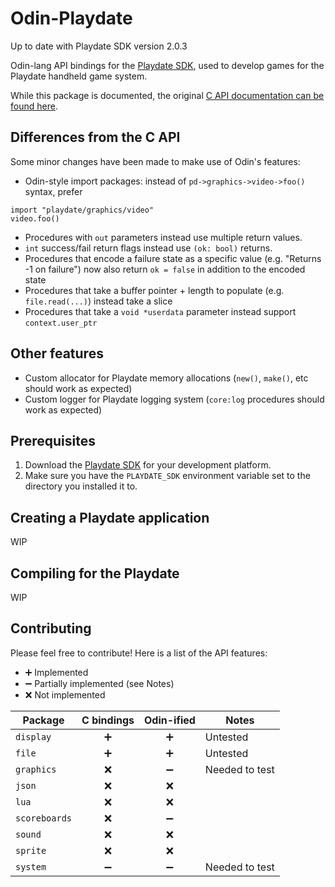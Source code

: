 # Odin-Playdate

Up to date with Playdate SDK version 2.0.3

Odin-lang API bindings for the [Playdate SDK](https://play.date/dev/), used to develop games for the Playdate handheld game system.

While this package is documented, the original [C API documentation can be found here](https://sdk.play.date/2.0.3/Inside%20Playdate%20with%20C.html).

## Differences from the C API

Some minor changes have been made to make use of Odin's features: 

- Odin-style import packages: instead of `pd->graphics->video->foo()` syntax, prefer
```odin
import "playdate/graphics/video"
video.foo()
```
- Procedures with `out` parameters instead use multiple return values.
- `int` success/fail return flags instead use `(ok: bool)` returns.
- Procedures that encode a failure state as a specific value (e.g. "Returns -1 on failure") now also return `ok = false` in addition to the encoded state
- Procedures that take a buffer pointer + length to populate (e.g. `file.read(...)`) instead take a slice
- Procedures that take a `void *userdata` parameter instead support `context.user_ptr`

## Other features

- Custom allocator for Playdate memory allocations (`new()`, `make()`, etc should work as expected)
- Custom logger for Playdate logging system (`core:log` procedures should work as expected)

## Prerequisites

1. Download the [Playdate SDK](https://play.date/dev/) for your development platform. 
2. Make sure you have the `PLAYDATE_SDK` environment variable set to the directory you installed it to.

## Creating a Playdate application

WIP

## Compiling for the Playdate

WIP

## Contributing

Please feel free to contribute! Here is a list of the API features:

- ➕ Implemented
- ➖ Partially implemented (see Notes)
- ❌ Not implemented

| Package       | C bindings | Odin-ified | Notes |
|---------------|:----------:|:----------:|-------|
| `display`     |  ➕        |  ➕        | Untested |
| `file`        |  ➕        |  ➕        | Untested |
| `graphics`    |  ❌        |  ➖        | Needed to test |
| `json`        |  ❌        |  ❌        |       |
| `lua`         |  ❌        |  ❌        |       |
| `scoreboards` |  ❌        |  ➖        |       |
| `sound`       |  ❌        |  ❌        |       |
| `sprite`      |  ❌        |  ❌        |       |
| `system`      |  ➖        |  ➖        | Needed to test |